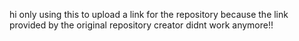 hi only using this to upload a link for the repository because the link provided by the original repository creator didnt work anymore!!
